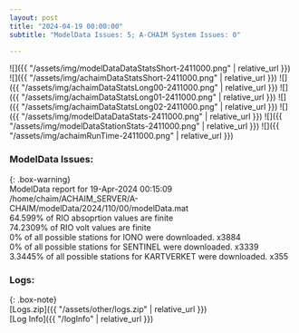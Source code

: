 ```yaml
---
layout: post
title: "2024-04-19 00:00:00"
subtitle: "ModelData Issues: 5; A-CHAIM System Issues: 0"

---
```


![]({{ "/assets/img/modelDataDataStatsShort-2411000.png" | relative_url }})
![]({{ "/assets/img/achaimDataStatsShort-2411000.png" | relative_url }})
![]({{ "/assets/img/achaimDataStatsLong00-2411000.png" | relative_url }})
![]({{ "/assets/img/achaimDataStatsLong01-2411000.png" | relative_url }})
![]({{ "/assets/img/achaimDataStatsLong02-2411000.png" | relative_url }})
![]({{ "/assets/img/modelDataDataStats-2411000.png" | relative_url }})
![]({{ "/assets/img/modelDataStationStats-2411000.png" | relative_url }})
![]({{ "/assets/img/achaimRunTime-2411000.png" | relative_url }})


### ModelData Issues:  
  
{: .box-warning}  
 ModelData report for 19-Apr-2024 00:15:09   
 /home/chaim/ACHAIM_SERVER/A-CHAIM/modelData/2024/110/00/modelData.mat   
 64.599% of RIO absoprtion values are finite   
 74.2309% of RIO volt values are finite   
 0% of all possible stations for IONO were downloaded. x3884   
 0% of all possible stations for SENTINEL were downloaded. x3339   
 3.3445% of all possible stations for KARTVERKET were downloaded. x355   
  


### Logs:  
  
{: .box-note}  
[Logs.zip]({{ "/assets/other/logs.zip" | relative_url }})  
[Log Info]({{ "/logInfo" | relative_url }})  

